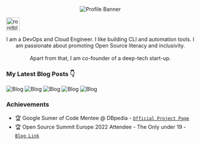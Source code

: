 <p align="center"><img alt="Profile Banner" src="https://github.com/ronitblenz/ronitblenz/assets/91361382/b9c4dfc7-9e67-43f9-89ae-da037ce1fcda"></p>


<p align="left"> <a href="https://twitter.com/intent/follow?screen_name=ronitblenz" target="blank"><img src="https://www.learninglight.com/wp-content/uploads/2017/06/Twitter-follow-button.png" height="36" alt="ronitblenz"/></a></p>

<div align="center">

I am a DevOps and Cloud Engineer. I like building CLI and automation tools. I am passionate about promoting Open Source literacy and inclusivity.<br><br> Apart from that, I am co-founder of a deep-tech start-up.

</div>

### My Latest Blog Posts 👇
<!-- HASHNODE_BLOG:START -->

![Blog](https://hashnode-blog-cards.vercel.app/api/getHashnodeBlog?url=https://ronitbanerjee.hashnode.dev/semantic-web-documentation&large=false&theme=light)
![Blog](https://hashnode-blog-cards.vercel.app/api/getHashnodeBlog?url=https://ronitbanerjee.hashnode.dev/introduction-to-devops&large=false&theme=light)
![Blog](https://hashnode-blog-cards.vercel.app/api/getHashnodeBlog?url=https://ronitbanerjee.hashnode.dev/computer-networking&large=false&theme=light)
![Blog](https://hashnode-blog-cards.vercel.app/api/getHashnodeBlog?url=https://ronitbanerjee.hashnode.dev/ec2-using-terraform&large=false&theme=light)
![Blog](https://hashnode-blog-cards.vercel.app/api/getHashnodeBlog?url=https://ronitbanerjee.hashnode.dev/m1-mac-ec2-instance&large=false&theme=light)



<!-- HASHNODE_BLOG:END -->



### Achievements

- 🏆 Google Sumer of Code Mentee @ DBpedia - [`Official Project Page`](https://summerofcode.withgoogle.com/programs/2023/projects/XXtxuRIj)           
- 🏆 Open Source Summit Europe 2022 Attendee - The Only under 19 - [`Blog Link`](https://ronitbanerjee.hashnode.dev/open-source-summit-europe-experience)      

